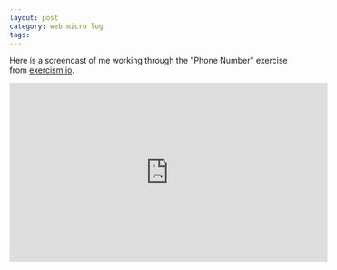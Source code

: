 ```yaml
---
layout: post
category: web micro log
tags:
---
```


Here is a screencast of me working through the "Phone Number" exercise from [exercism.io](http://exercism.io/getting-started).

<iframe width="560" height="315" src="https://www.youtube.com/embed/I-5ShO6v4yU" frameborder="0" allowfullscreen></iframe>
